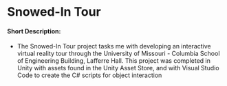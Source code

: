 # Snowed-In Tour
#### Short Description:
- The Snowed-In Tour project tasks me with developing an interactive virtual reality tour through the University of Missouri - Columbia School of Engineering Building, Lafferre Hall. This project was completed in Unity with assets found in the Unity Asset Store, and with Visual Studio Code to create the C# scripts for object interaction 
